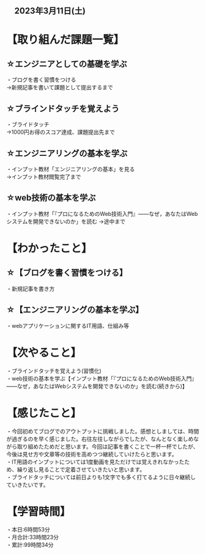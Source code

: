 ## 　2023年3月11日(土)
# 【取り組んだ課題一覧】
## ☆エンジニアとしての基礎を学ぶ
・ブログを書く習慣をつける  
→新規記事を書いて課題として提出するまで
## ☆ブラインドタッチを覚えよう
・ブライドタッチ  
→1000円お得のスコア達成、課題提出先まで
## ☆エンジニアリングの基本を学ぶ
・インプット教材「エンジニアリングの基本」を見る  
→インプット教材閲覧完了まで
## ☆web技術の基本を学ぶ  
・インプット教材「『プロになるためのWeb技術入門』――なぜ，あなたはWebシステムを開発できないのか」を読む
→途中まで
# 【わかったこと】
## ☆【ブログを書く習慣をつける】
・新規記事を書き方
## ☆【エンジニアリングの基本を学ぶ】
・webアプリケーションに関するIT用語、仕組み等
# 【次やること】
・ブラインドタッチを覚えよう(習慣化)  
・web技術の基本を学ぶ【インプット教材「『プロになるためのWeb技術入門』――なぜ，あなたはWebシステムを開発できないのか」を読む(続きから)】
# 【感じたこと】
・今回初めてブログでのアウトプットに挑戦しました。感想としましては、時間が過ぎるのを早く感じました。右往左往しながらでしたが、なんとなく楽しめながら取り組めたためだと思います。今回は記事を書くことで一杯一杯でしたが、今後は見せ方や文章等の技術を高めつつ継続していけたらと思います。<br>
・IT用語のインプットについては1度動画を見ただけでは覚えきれなかったため、繰り返し見ることで定着させていきたいと思います。<br>
・ブライドタッチについては前日よりも1文字でも多く打てるように日々継続していきたいです。
# 【学習時間】
・本日:6時間53分<br>
・月合計:33時間23分<br>
・累計:99時間34分
